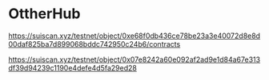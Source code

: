 # OttherHub


https://suiscan.xyz/testnet/object/0xe68f0db436ce78be23a3e40072d8e8d00daf825ba7d899068bddc742950c24b6/contracts

https://suiscan.xyz/testnet/object/0x07e8242a60e092af2ad9e1d84a67e313df39d94239c1190e4defe4d5fa29ed28
